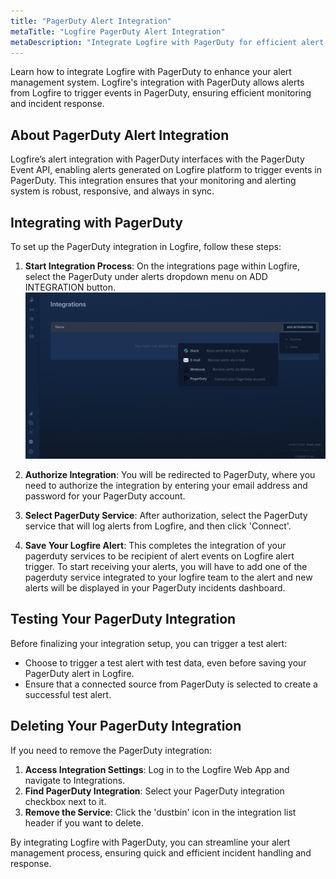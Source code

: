 ```yaml
---
title: "PagerDuty Alert Integration"
metaTitle: "Logfire PagerDuty Alert Integration"
metaDescription: "Integrate Logfire with PagerDuty for efficient alert management"
---
```

Learn how to integrate Logfire with PagerDuty to enhance your alert management system. Logfire's integration with PagerDuty allows alerts from Logfire to trigger events in PagerDuty, ensuring efficient monitoring and incident response.

## About PagerDuty Alert Integration

Logfire’s alert integration with PagerDuty interfaces with the PagerDuty Event API, enabling alerts generated on Logfire platform to trigger events in PagerDuty. This integration ensures that your monitoring and alerting system is robust, responsive, and always in sync.

## Integrating with PagerDuty

To set up the PagerDuty integration in Logfire, follow these steps:

1. **Start Integration Process**: On the integrations page within Logfire, select the PagerDuty under alerts dropdown menu on ADD INTEGRATION button.
![PagerDuty Integration](./../../../src/components/images/integrations/alerts/pagerduty-integration.png "PagerDuty Integration")

2. **Authorize Integration**: You will be redirected to PagerDuty, where you need to authorize the integration by entering your email address and password for your PagerDuty account.
3. **Select PagerDuty Service**: After authorization, select the PagerDuty service that will log alerts from Logfire, and then click 'Connect'.
4. **Save Your Logfire Alert**: This completes the integration of your pagerduty services to be recipient of alert events on Logfire alert trigger. To start receiving your alerts, you will have to add one of the pagerduty service integrated to your logfire team to the alert and new alerts will be displayed in your PagerDuty incidents dashboard.

## Testing Your PagerDuty Integration

Before finalizing your integration setup, you can trigger a test alert:

- Choose to trigger a test alert with test data, even before saving your PagerDuty alert in Logfire.
- Ensure that a connected source from PagerDuty is selected to create a successful test alert.

## Deleting Your PagerDuty Integration

If you need to remove the PagerDuty integration:

1. **Access Integration Settings**: Log in to the Logfire Web App and navigate to Integrations.
2. **Find PagerDuty Integration**: Select your PagerDuty integration checkbox next to it.
3. **Remove the Service**: Click the 'dustbin' icon in the integration list header if you want to delete.

By integrating Logfire with PagerDuty, you can streamline your alert management process, ensuring quick and efficient incident handling and response.

